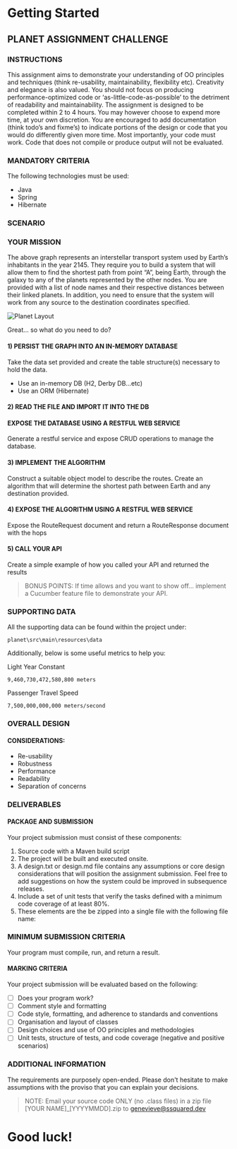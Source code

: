 # Getting Started

## PLANET ASSIGNMENT CHALLENGE

### INSTRUCTIONS
This assignment aims to demonstrate your understanding of OO principles and techniques (think re-usability, maintainability, flexibility etc). Creativity and elegance is also valued. You should not focus on producing performance-optimized code or ‘as-little-code-as-possible’ to the detriment of readability and maintainability. 
The assignment is designed to be completed within 2 to 4 hours. You may however choose to expend more time, at your own discretion. You are encouraged to add documentation (think todo’s and fixme’s) to indicate portions of the design or code that you would do differently given more time.
Most importantly, your code must work. Code that does not compile or produce output will not be evaluated. 
 
### MANDATORY CRITERIA
The following technologies must be used:

* Java
* Spring
* Hibernate

### SCENARIO

### YOUR MISSION
The above graph represents an interstellar transport system used by Earth’s inhabitants in the year 2145. They require you to build a system that will allow them to find the shortest path from point “A”, being Earth, through the galaxy to any of the planets represented by the other nodes. You are provided with a list of node names and their respective distances between their linked planets.  In addition, you need to ensure that the system will work from any source to the destination coordinates specified. 

![Planet Layout](https://ssquared.dev/assignments/planets.png)

Great... so what do you need to do?

#### 1) PERSIST THE GRAPH INTO AN IN-MEMORY DATABASE

Take the data set provided and create the table structure(s) necessary to hold the data. 
* Use an in-memory DB (H2, Derby DB…etc)
* Use an ORM (Hibernate)

#### 2) READ THE FILE AND IMPORT IT INTO THE DB

#### EXPOSE THE DATABASE USING A RESTFUL WEB SERVICE

Generate a restful service and expose CRUD operations to manage the database. 

#### 3) IMPLEMENT THE ALGORITHM

Construct a suitable object model to describe the routes. Create an algorithm that will determine the shortest path between Earth and any destination provided. 

#### 4) EXPOSE THE ALGORITHM USING A RESTFUL WEB SERVICE

Expose the RouteRequest document and return a RouteResponse document with the hops 

#### 5) CALL YOUR API

Create a simple example of how you called your API and returned the results 

> BONUS POINTS: If time allows and you want to show off... implement a Cucumber feature file to demonstrate your API.

### SUPPORTING DATA	 
All the supporting data can be found within the project under:
```
planet\src\main\resources\data
```

Additionally, below is some useful metrics to help you:

Light Year Constant 
```
9,460,730,472,580,800 meters
```

Passenger Travel Speed
```
7,500,000,000,000 meters/second
```

### OVERALL DESIGN 
#### CONSIDERATIONS:
* Re-usability
* Robustness
* Performance
* Readability
* Separation of concerns

### DELIVERABLES 
#### PACKAGE AND SUBMISSION 
Your project submission must consist of these components: 
1.	Source code with a Maven build script
2.	The project will be built and executed onsite.
3.	A design.txt or design.md file contains any assumptions or core design considerations that will position the assignment submission. Feel free to add suggestions on how the system could be improved in subsequence releases.
4.	Include a set of unit tests that verify the tasks defined with a minimum code coverage of at least 80%. 
5.	These elements are the be zipped into a single file with the following file name:
 
### MINIMUM SUBMISSION CRITERIA 
Your program must compile, run, and return a result. 
#### MARKING CRITERIA 
Your project submission will be evaluated based on the following: 
- [ ] Does your program work?
- [ ] Comment style and formatting 
- [ ] Code style, formatting, and adherence to standards and conventions 
- [ ] Organisation and layout of classes 
- [ ] Design choices and use of OO principles and methodologies
- [ ] Unit tests, structure of tests, and code coverage (negative and positive scenarios)

### ADDITIONAL INFORMATION 
The requirements are purposely open-ended. Please don't hesitate to make assumptions with the proviso that you can explain your decisions.

> NOTE: Email your source code ONLY (no .class files) in a zip file [YOUR NAME]_[YYYYMMDD].zip to genevieve@ssquared.dev

# Good luck! 












